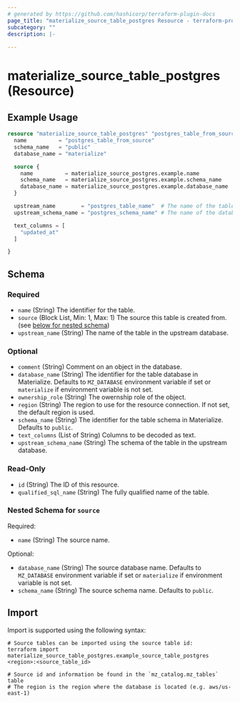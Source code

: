 ```yaml
---
# generated by https://github.com/hashicorp/terraform-plugin-docs
page_title: "materialize_source_table_postgres Resource - terraform-provider-materialize"
subcategory: ""
description: |-
  
---
```


# materialize_source_table_postgres (Resource)



## Example Usage

```terraform
resource "materialize_source_table_postgres" "postgres_table_from_source" {
  name          = "postgres_table_from_source"
  schema_name   = "public"
  database_name = "materialize"

  source {
    name          = materialize_source_postgres.example.name
    schema_name   = materialize_source_postgres.example.schema_name
    database_name = materialize_source_postgres.example.database_name
  }

  upstream_name        = "postgres_table_name"  # The name of the table in the postgres database
  upstream_schema_name = "postgres_schema_name" # The name of the database in the postgres database

  text_columns = [
    "updated_at"
  ]

}
```

<!-- schema generated by tfplugindocs -->
## Schema

### Required

- `name` (String) The identifier for the table.
- `source` (Block List, Min: 1, Max: 1) The source this table is created from. (see [below for nested schema](#nestedblock--source))
- `upstream_name` (String) The name of the table in the upstream database.

### Optional

- `comment` (String) Comment on an object in the database.
- `database_name` (String) The identifier for the table database in Materialize. Defaults to `MZ_DATABASE` environment variable if set or `materialize` if environment variable is not set.
- `ownership_role` (String) The owernship role of the object.
- `region` (String) The region to use for the resource connection. If not set, the default region is used.
- `schema_name` (String) The identifier for the table schema in Materialize. Defaults to `public`.
- `text_columns` (List of String) Columns to be decoded as text.
- `upstream_schema_name` (String) The schema of the table in the upstream database.

### Read-Only

- `id` (String) The ID of this resource.
- `qualified_sql_name` (String) The fully qualified name of the table.

<a id="nestedblock--source"></a>
### Nested Schema for `source`

Required:

- `name` (String) The source name.

Optional:

- `database_name` (String) The source database name. Defaults to `MZ_DATABASE` environment variable if set or `materialize` if environment variable is not set.
- `schema_name` (String) The source schema name. Defaults to `public`.

## Import

Import is supported using the following syntax:

```shell
# Source tables can be imported using the source table id:
terraform import materialize_source_table_postgres.example_source_table_postgres <region>:<source_table_id>

# Source id and information be found in the `mz_catalog.mz_tables` table
# The region is the region where the database is located (e.g. aws/us-east-1)
```
